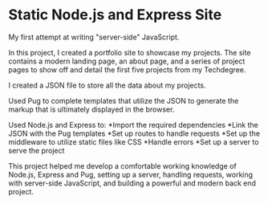 # Static Node.js and Express Site
My first attempt at writing "server-side" JavaScript.

In this project, I created a portfolio site to showcase my projects.  The site contains a modern landing page, an about page, and a series of project pages to show off and detail the first five projects from my Techdegree.

I created a JSON file to store all the data about my projects.

Used Pug to complete templates that utilize the JSON to generate the markup that is ultimately displayed in the browser.

Used Node.js and Express to:
  *Import the required dependencies
  *Link the JSON with the Pug templates
  *Set up routes to handle requests
  *Set up the middleware to utilize static files like CSS
  *Handle errors
  *Set up a server to serve the project

This project helped me develop a comfortable working knowledge of Node.js, Express and Pug, setting up a server, handling requests, working with server-side JavaScript, and building a powerful and modern back end project. 
